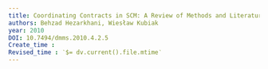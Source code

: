 ```yaml
---
title: Coordinating Contracts in SCM: A Review of Methods and Literature
authors: Behzad Hezarkhani, Wiesław Kubiak
year: 2010
DOI: 10.7494/dmms.2010.4.2.5
Create_time :  
Revised_time : ‵$= dv.current().file.mtime‵
---
```



